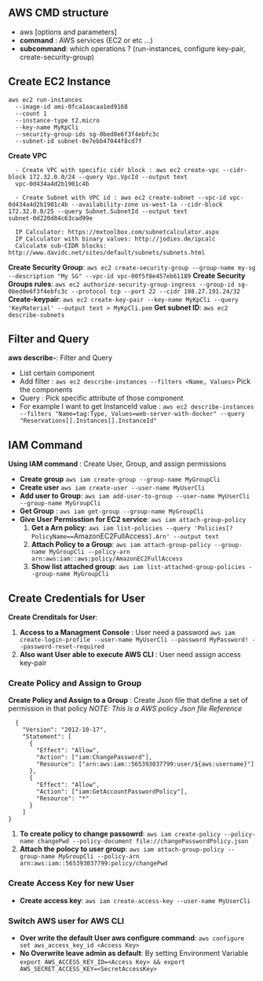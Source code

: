 ## AWS CMD structure 
  - aws <command> <subcommand> [options and parameters]
  - **command** : AWS services (EC2 or etc ...)
  - **subcommand**: which operations ? (run-instances, configure key-pair, create-security-group)
## Create EC2 Instance
```
aws ec2 run-instances
  --image-id ami-0fca1aacaa1ed9168
  --count 1
  --instance-type t2.micro
  --key-name MyKpCli
  --security-group-ids sg-0bed0e6f3f4ebfc3c
  --subnet-id subnet-0e7ebb47044f8cd7f
```

**Create VPC**
```
  - Create VPC with specific cidr block : aws ec2 create-vpc --cidr-block 172.32.0.0/24 --query Vpc.VpcId --output text
  vpc-0d434a4d2b1901c4b

  - Create Subnet with VPC id : aws ec2 create-subnet --vpc-id vpc-0d434a4d2b1901c4b --availability-zone us-west-1a --cidr-block 172.32.0.0/25 --query Subnet.SubnetId --output text
subnet-0d220d84c63cad99e

  IP Calculator: https://mxtoolbox.com/subnetcalculator.aspx
  IP Calculator with binary values: http://jodies.de/ipcalc
  Calculate sub-CIDR blocks: http://www.davidc.net/sites/default/subnets/subnets.html 
```

**Create Security Group**: `aws ec2 create-security-group --group-name my-sg --description "My SG" --vpc-id vpc-00f5f8e457eb61189`
**Create Security Groups rules**: `aws ec2 authorize-security-group-ingress --group-id sg-0bed0e6f3f4ebfc3c --protocol tcp --port 22 --cidr 198.27.191.24/32`
**Create-keypair**: `aws ec2 create-key-pair --key-name MyKpCli --query 'KeyMaterial' --output text > MyKpCli.pem`
**Get subnet ID**: `aws ec2 describe-subnets`

## Filter and Query
**aws <command> describe-**: Filter and Query 
  - List certain component
  - Add filter : `aws ec2 describe-instances --filters <Name, Values>` Pick the components
  - Query : Pick specific attribute of those component
  - For example I want to get InstanceId value : `aws ec2 describe-instances --filters "Name=tag:Type, Values=web-server-with-docker" --query "Reservations[].Instances[].InstanceId"`

## IAM Command
**Using IAM command** : Create User, Group, and assign permissions
  - **Create group** `aws iam create-group --group-name MyGroupCli`
  - **Create user** `aws iam create-user --user-name MyUserCli`
  - **Add user to Group**: `aws iam add-user-to-group --user-name MyUserCli --group-name MyGroupCli`
  - **Get Group** : `aws iam get-group --group-name MyGroupCli`
  - **Give User Permisstion for EC2 service**: `aws iam attach-group-policy`
    1. **Get a Arn policy**: `aws iam list-policies --query 'Policies[?PolicyName==`AmazonEC2FullAccess`].Arn' --output text`
    2. **Attach Policy to a Group**: `aws iam attach-group-policy --group-name MyGroupCli --policy-arn arn:aws:iam::aws:policy/AmazonEC2FullAccess`
    3. **Show list attached group**: `aws iam list-attached-group-policies --group-name MyGroupCli`

## Create Credentials for User
**Create Crenditals for User**: 
  1. **Access to a Managment Console** : User need a password `aws iam create-login-profile --user-name MyUserCli --password MyPassword! --password-reset-required`
  2. **Also want User able to execute AWS CLI** : User need assign access key-pair
### Create Policy and Assign to Group
**Create Policy and Assign to a Group** : Create Json file that define a set of permission in that policy
*NOTE: This is a AWS policy Json file Reference*
```
  {
    "Version": "2012-10-17",
    "Statement": [
      {
        "Effect": "Allow",
        "Action": ["iam:ChangePassword"],
        "Resource": ["arn:aws:iam::565393037799:user/${aws:username}"]
      },
      {
        "Effect": "Allow",
        "Action": ["iam:GetAccountPasswordPolicy"],
        "Resource": "*"
      }		
    ]
}
```
  1. **To create policy to change passowrd**: `aws iam create-policy --policy-name changePwd --policy-document file://changePasswordPolicy.json`
  2. **Attach the polocy to user group**: `aws iam attach-group-policy --group-name MyGroupCli --policy-arn arn:aws:iam::565393037799:policy/changePwd`

### Create Access Key for new User 
  - **Create access key**: `aws iam create-access-key --user-name MyUserCli` 
### Switch AWS user for AWS CLI 
  - **Over write the default User aws configure command**: `aws configure set aws_access_key_id <Access Key>`
  - **No Overwrite leave admin as default**: By setting Environment Variable `export AWS_ACCESS_KEY_ID=<Access Key> && export AWS_SECRET_ACCESS_KEY=<SecretAccessKey>`

